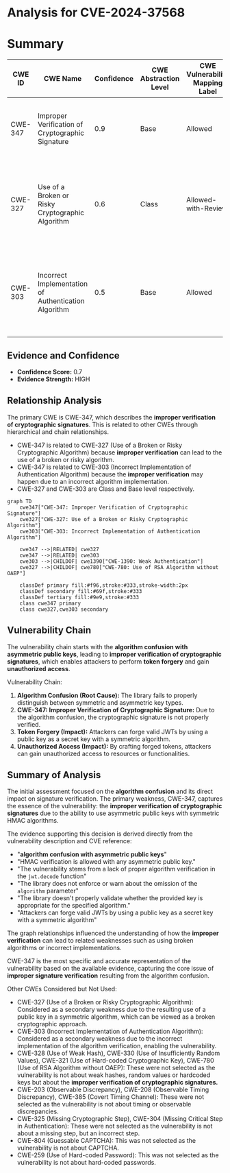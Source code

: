 # Analysis for CVE-2024-37568

# Summary
| CWE ID | CWE Name | Confidence | CWE Abstraction Level | CWE Vulnerability Mapping Label | CWE-Vulnerability Mapping Notes |
|---|---|---|---|---|---|
| CWE-347 | Improper Verification of Cryptographic Signature | 0.9 | Base | Allowed | Primary CWE. The core issue is the library's failure to properly verify cryptographic signatures. |
| CWE-327 | Use of a Broken or Risky Cryptographic Algorithm | 0.6 | Class | Allowed-with-Review | Secondary Candidate. The library allows algorithm confusion, which effectively uses a broken cryptographic approach. |
| CWE-303 | Incorrect Implementation of Authentication Algorithm | 0.5 | Base | Allowed | Secondary Candidate. The root cause is the incorrect implementation of the authentication algorithm during JWT decoding. |

## Evidence and Confidence

*   **Confidence Score:** 0.7
*   **Evidence Strength:** HIGH

## Relationship Analysis
The primary CWE is CWE-347, which describes the **improper verification of cryptographic signatures**. This is related to other CWEs through hierarchical and chain relationships.

-   CWE-347 is related to CWE-327 (Use of a Broken or Risky Cryptographic Algorithm) because **improper verification** can lead to the use of a broken or risky algorithm.
-   CWE-347 is related to CWE-303 (Incorrect Implementation of Authentication Algorithm) because the **improper verification** may happen due to an incorrect algorithm implementation.
-   CWE-327 and CWE-303 are Class and Base level respectively.

```mermaid
graph TD
    cwe347["CWE-347: Improper Verification of Cryptographic Signature"]
    cwe327["CWE-327: Use of a Broken or Risky Cryptographic Algorithm"]
    cwe303["CWE-303: Incorrect Implementation of Authentication Algorithm"]
    
    cwe347 -->|RELATED| cwe327
    cwe347 -->|RELATED| cwe303
    cwe303 -->|CHILDOF| cwe1390["CWE-1390: Weak Authentication"]
    cwe327 -->|CHILDOF| cwe780["CWE-780: Use of RSA Algorithm without OAEP"]
    
    classDef primary fill:#f96,stroke:#333,stroke-width:2px
    classDef secondary fill:#69f,stroke:#333
    classDef tertiary fill:#9e9,stroke:#333
    class cwe347 primary
    class cwe327,cwe303 secondary
```

## Vulnerability Chain
The vulnerability chain starts with the **algorithm confusion with asymmetric public keys**, leading to **improper verification of cryptographic signatures**, which enables attackers to perform **token forgery** and gain **unauthorized access**.

Vulnerability Chain:
1.  **Algorithm Confusion (Root Cause):** The library fails to properly distinguish between symmetric and asymmetric key types.
2.  **CWE-347: Improper Verification of Cryptographic Signature:** Due to the algorithm confusion, the cryptographic signature is not properly verified.
3.  **Token Forgery (Impact):** Attackers can forge valid JWTs by using a public key as a secret key with a symmetric algorithm.
4.  **Unauthorized Access (Impact):** By crafting forged tokens, attackers can gain unauthorized access to resources or functionalities.

## Summary of Analysis
The initial assessment focused on the **algorithm confusion** and its direct impact on signature verification. The primary weakness, CWE-347, captures the essence of the vulnerability: the **improper verification of cryptographic signatures** due to the ability to use asymmetric public keys with symmetric HMAC algorithms.

The evidence supporting this decision is derived directly from the vulnerability description and CVE reference:
- "**algorithm confusion with asymmetric public keys**"
- "HMAC verification is allowed with any asymmetric public key."
- "The vulnerability stems from a lack of proper algorithm verification in the `jwt.decode` function"
- "The library does not enforce or warn about the omission of the `algorithm` parameter"
- "The library doesn't properly validate whether the provided key is appropriate for the specified algorithm."
- "Attackers can forge valid JWTs by using a public key as a secret key with a symmetric algorithm"

The graph relationships influenced the understanding of how the **improper verification** can lead to related weaknesses such as using broken algorithms or incorrect implementations.

CWE-347 is the most specific and accurate representation of the vulnerability based on the available evidence, capturing the core issue of **improper signature verification** resulting from the algorithm confusion.

Other CWEs Considered but Not Used:
- CWE-327 (Use of a Broken or Risky Cryptographic Algorithm): Considered as a secondary weakness due to the resulting use of a public key in a symmetric algorithm, which can be viewed as a broken cryptographic approach.
- CWE-303 (Incorrect Implementation of Authentication Algorithm): Considered as a secondary weakness due to the incorrect implementation of the algorithm verification, enabling the vulnerability.
- CWE-328 (Use of Weak Hash), CWE-330 (Use of Insufficiently Random Values), CWE-321 (Use of Hard-coded Cryptographic Key), CWE-780 (Use of RSA Algorithm without OAEP): These were not selected as the vulnerability is not about weak hashes, random values or hardcoded keys but about the **improper verification of cryptographic signatures.**
- CWE-203 (Observable Discrepancy), CWE-208 (Observable Timing Discrepancy), CWE-385 (Covert Timing Channel): These were not selected as the vulnerability is not about timing or observable discrepancies.
- CWE-325 (Missing Cryptographic Step), CWE-304 (Missing Critical Step in Authentication): These were not selected as the vulnerability is not about a missing step, but an incorrect step.
- CWE-804 (Guessable CAPTCHA): This was not selected as the vulnerability is not about CAPTCHA.
- CWE-259 (Use of Hard-coded Password): This was not selected as the vulnerability is not about hard-coded passwords.